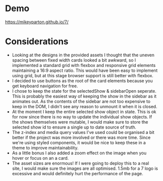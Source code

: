 # Demo
https://mikeyparton.github.io/7/

# Considerations
- Looking at the designs in the provided assets I thought that the uneven spacing between fixed width cards looked a bit awkward, so I implemented a standard grid with flexbox and responsive grid elements maintaining a 16:9 aspect ratio. This would have been easy to implement using grid, but at this stage browser support is still better with flexbox.
- I decided to use buttons as the root of the card elements because you get keyboard navigation for free.
-  I chose to keep the state for the selectedShow & sidebarOpen seperate. This is probably the easiest way of keeping the show in the sidebar as it animates out. As the contents of the sidebar are not too expensive to keep in the DOM, I didn't see any reason to unmount it when it is closed.
- At the moment I keep the entire selected show object in state. This is ok for now since there is no way to update the individual show objects. If the shows themselves were mutable, I would make sure to store the selected show id to ensure a single up to date source of truth.
- The z-index and media query values I've used could be organised a bit better if the project was more involved or there was more time. Since we're using styled components, it would be nice to keep these in a theme to improve maintainability.
- As a little bonus I also added a zoom effect on the image when you hover or focus on an a card.
- The asset sizes are enormous! If I were going to deploy this to a real site, I would make sure the images are all optimised. 1.5mb for a 7 logo is excessive and would definitely hurt the performance of the page.
